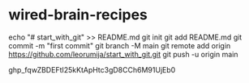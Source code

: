 # wired-brain-recipes
echo "# start_with_git" >> README.md
git init
git add README.md
git commit -m "first commit"
git branch -M main
git remote add origin https://github.com/leorumija/start_with_git.git
git push -u origin main


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